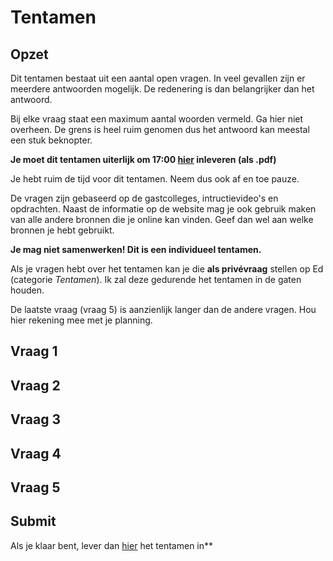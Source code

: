 # Tentamen

## Opzet

Dit tentamen bestaat uit een aantal open vragen. In veel gevallen zijn er meerdere antwoorden mogelijk. De redenering is dan belangrijker dan het antwoord.

Bij elke vraag staat een maximum aantal woorden vermeld. Ga hier niet overheen. De grens is heel ruim genomen dus het antwoord kan meestal een stuk beknopter.

**Je moet dit tentamen uiterlijk om 17:00 [hier](#submit) inleveren (als .pdf)**

Je hebt ruim de tijd voor dit tentamen. Neem dus ook af en toe pauze.

De vragen zijn gebaseerd op de gastcolleges, intructievideo's en opdrachten. Naast de informatie op de website mag je ook gebruik maken van alle andere bronnen die je online kan vinden. Geef dan wel aan welke bronnen je hebt gebruikt.

**Je mag niet samenwerken! Dit is een individueel tentamen.**

Als je vragen hebt over het tentamen kan je die **als privévraag** stellen op Ed (categorie *Tentamen*). Ik zal deze gedurende het tentamen in de gaten houden.

De laatste vraag (vraag 5) is aanzienlijk langer dan de andere vragen. Hou hier rekening mee met je planning.

## Vraag 1

## Vraag 2

## Vraag 3

## Vraag 4

## Vraag 5


## Submit

Als je klaar bent, lever dan [hier](#submit) het tentamen in**
